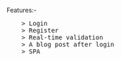 Features:- <br>
<pre>
    > Login
    > Register
    > Real-time validation
    > A blog post after login
    > SPA
</pre>


